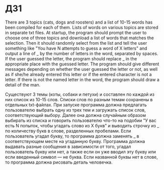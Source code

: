 # ДЗ1


There are 3 topics (cats, dogs and roosters) and a list of 10-15 words has been compiled for each of them. Lists of words on various topics are stored in separate txt files.
At startup, the program should prompt the user to choose one of three topics and download a list of words that matches the selection. Then it should randomly select from the list and tell the user something like "You have N attempts to guess a word of X letters" and output a line of _ by the number of letters in the word, separated by spaces.
If the user guessed the letter, the program should replace _ in the appropriate place with the guessed letter.
The program should give different messages depending on whether the user guessed the letter or not, as well as if she/he already entered this letter or if the entered character is not a letter.
If there is not the named letter in the word, the program should draw a detail of the man.


Существуют 3 темы (коты, собаки и петухи) и составлен по каждой из них список из 10-15 слов. Списки слов по разным темам сохранены в отдельных txt-файлах.
При запуске программа должна предлагать пользователю выбрать одну из трех тем и загружать список слов, соответствующий выбору. Далее она должна случайным образом выбирать из списка и говорить пользователю что-то на подобии "У вас есть N попыток, чтобы угадать слово из X букв" и выводить строчку из _ по количеству букв в слове, разделенных пробелами.
Если пользователь угадал букву, то программа должна заменять _ в соответствующем месте на угаданную букву.
Программа должна выдавать разные сообщения в зависимости от того, угадал пользователь букву или нет, а также если он уже вводил эту букву или если введенный символ — не буква.
Если названной буквы нет в слове, то программа должна рисовать деталь человечка.
